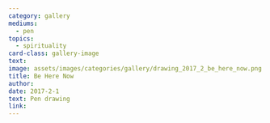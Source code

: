 ```yaml
---
category: gallery
mediums:
  - pen
topics:
  - spirituality
card-class: gallery-image
text:
image: assets/images/categories/gallery/drawing_2017_2_be_here_now.png
title: Be Here Now
author:
date: 2017-2-1
text: Pen drawing
link:
---
```

